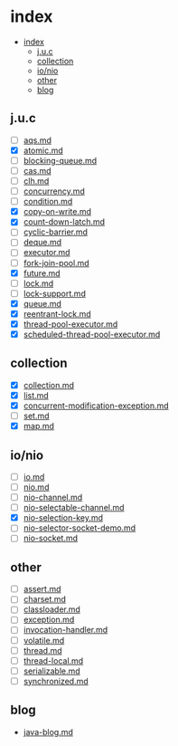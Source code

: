 # index

- [index](#index)
  - [j.u.c](#juc)
  - [collection](#collection)
  - [io/nio](#ionio)
  - [other](#other)
  - [blog](#blog)

## j.u.c

- [ ] [aqs.md](aqs.md)
- [X] [atomic.md](atomic.md)
- [ ] [blocking-queue.md](blocking-queue.md)
- [ ] [cas.md](cas.md)
- [ ] [clh.md](clh.md)
- [ ] [concurrency.md](concurrency.md)
- [ ] [condition.md](condition.md)
- [x] [copy-on-write.md](copy-on-write.md)
- [x] [count-down-latch.md](count-down-latch.md)
- [ ] [cyclic-barrier.md](cyclic-barrier.md)
- [ ] [deque.md](deque.md)
- [ ] [executor.md](executor.md)
- [ ] [fork-join-pool.md](fork-join-pool.md)
- [x] [future.md](future.md)
- [ ] [lock.md](lock.md)
- [ ] [lock-support.md](lock-support.md)
- [x] [queue.md](queue.md)
- [x] [reentrant-lock.md](reentrant-lock.md)
- [x] [thread-pool-executor.md](thread-pool-executor.md)
- [x] [scheduled-thread-pool-executor.md](scheduled-thread-pool-executor.md)

## collection

- [x] [collection.md](collection.md)
- [x] [list.md](list.md)
- [x] [concurrent-modification-exception.md](concurrent-modification-exception.md)
- [ ] [set.md](set.md)
- [x] [map.md](map.md)

## io/nio

- [ ] [io.md](io.md)
- [ ] [nio.md](nio.md)
- [ ] [nio-channel.md](nio-channel.md)
- [ ] [nio-selectable-channel.md](nio-selectable-channel.md)
- [x] [nio-selection-key.md](nio-selection-key.md)
- [ ] [nio-selector-socket-demo.md](nio-selector-socket-demo.md)
- [ ] [nio-socket.md](nio-socket.md)

## other

- [ ] [assert.md](assert.md)
- [ ] [charset.md](charset.md)
- [ ] [classloader.md](classloader.md)
- [ ] [exception.md](exception.md)
- [ ] [invocation-handler.md](invocation-handler.md)
- [ ] [volatile.md](volatile.md)
- [ ] [thread.md](thread.md)
- [ ] [thread-local.md](thread-local.md)
- [ ] [serializable.md](serializable.md)
- [ ] [synchronized.md](synchronized.md)

## blog

- [java-blog.md](java-blog.md)

